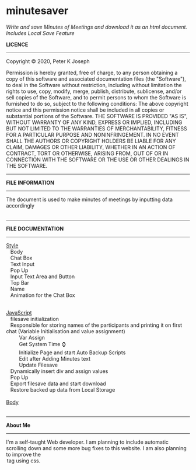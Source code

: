 # minutesaver
<i>Write and save Minutes of Meetings and download it as an html document. Includes Local Save Feature</i>


<b>LICENCE</b><hr>

Copyright © 2020, Peter K Joseph

Permission is hereby granted, free of charge, to any person obtaining a copy of this software and associated documentation files (the "Software"), to deal in the Software without restriction, including without limitation the rights to use, copy, modify, merge, publish, distribute, sublicense, and/or sell copies of the Software, and to permit persons to whom the Software is furnished to do so, subject to the following conditions:
The above copyright notice and this permission notice shall be included in all copies or substantial portions of the Software.
THE SOFTWARE IS PROVIDED "AS IS", WITHOUT WARRANTY OF ANY KIND, EXPRESS OR IMPLIED, INCLUDING BUT NOT LIMITED TO THE WARRANTIES OF MERCHANTABILITY, FITNESS FOR A PARTICULAR PURPOSE AND NONINFRINGEMENT. IN NO EVENT SHALL THE AUTHORS OR COPYRIGHT HOLDERS BE LIABLE FOR ANY CLAIM, DAMAGES OR OTHER LIABILITY, WHETHER IN AN ACTION OF CONTRACT, TORT OR OTHERWISE, ARISING FROM, OUT OF OR IN CONNECTION WITH THE SOFTWARE OR THE USE OR OTHER DEALINGS IN THE SOFTWARE.
<br><hr>
<b>FILE INFORMATION</b><hr>

The document is used to make minutes of meetings by inputting data accordingly
<br><br><hr>
<b>FILE DOCUMENTATION</b><hr>
<u>Style</u><br>
   &nbsp;&nbsp;&nbsp;Body<br>
   &nbsp;&nbsp;&nbsp;Chat Box<br> 
   &nbsp;&nbsp;&nbsp;Text Input<br>
   &nbsp;&nbsp;&nbsp;Pop Up<br>
   &nbsp;&nbsp;&nbsp;Input Text Area and Button<br>
   &nbsp;&nbsp;&nbsp;Top Bar<br>
   &nbsp;&nbsp;&nbsp;Name<br>
   &nbsp;&nbsp;&nbsp;Animation for the Chat Box<br><br>

<u>JavaScript</u><br>
   &nbsp;&nbsp;&nbsp;filesave initialization<br>
   &nbsp;&nbsp;&nbsp;Responsible for storing names of the participants and printing it on first chat (Variable Initialisation and value assignment)<br>
     &nbsp;&nbsp;&nbsp;&nbsp;&nbsp;&nbsp;&nbsp;&nbsp;&nbsp;Var Assign<br>
     &nbsp;&nbsp;&nbsp;&nbsp;&nbsp;&nbsp;&nbsp;&nbsp;&nbsp;Get System Time ⌚ <br>
     &nbsp;&nbsp;&nbsp;&nbsp;&nbsp;&nbsp;&nbsp;&nbsp;&nbsp;Initialize Page and start Auto Backup Scripts<br>
     &nbsp;&nbsp;&nbsp;&nbsp;&nbsp;&nbsp;&nbsp;&nbsp;&nbsp;Edit after Adding Minutes text<br>
     &nbsp;&nbsp;&nbsp;&nbsp;&nbsp;&nbsp;&nbsp;&nbsp;&nbsp;Update Filesave<br>
   &nbsp;&nbsp;&nbsp;Dynamically insert div and assign values<br> 
   &nbsp;&nbsp;&nbsp;Pop Up<br>
   &nbsp;&nbsp;&nbsp;Export filesave data and start download<br>
   &nbsp;&nbsp;&nbsp;Restore backed up data from Local Storage<br><br>
<u>Body</u><br>
<br><hr><b>About Me</b><hr>
I'm a self-taught Web developer. I am planning to include automatic scrolling down and some more bug fixes to this website. I am also planning to improve the <option> tag using css.
